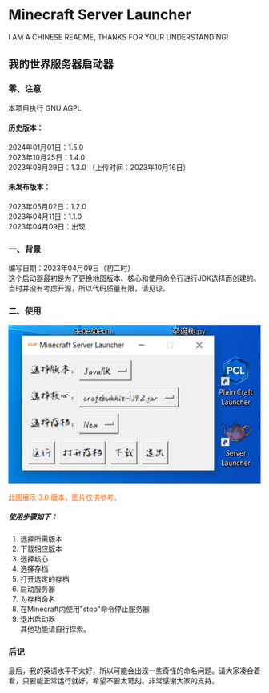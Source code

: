 # Minecraft Server Launcher

I AM A CHINESE README, THANKS FOR YOUR UNDERSTANDING!

## 我的世界服务器启动器

### 零、注意

本项目执行 GNU AGPL
#### 历史版本：
2024年01月‎01‎日：1.5.0<br/>
2023‎年10月‎25‎日：1.4.0<br/>
2023‎年‎08‎月‎29‎日：1.3.0 （上传时间：2023年10‎月‎16‎日）<br/>
#### 未发布版本：<br/>
2023‎年‎05‎月‎02‎日：1.2.0<br/>
2023‎年‎04‎月‎11‎日：1.1.0<br/>
2023‎年‎04‎月‎09‎日：出现<br/>

### 一、背景

编写日期：2023年04月09日（初二时）<br/>
这个启动器最初是为了更换地图版本、核心和使用命令行进行JDK选择而创建的。当时并没有考虑开源，所以代码质量有限，请见谅。

### 二、使用

![image](Explorer.png)
<p style="color:#f60">此图展示 3.0 版本，图片仅供参考。</p>

<h5>使用步骤如下：</h5>

1. 选择所需版本<br/>
2. 下载相应版本<br/>
3. 选择核心<br/>
4. 选择存档<br/>
5. 打开选定的存档<br/>
6. 启动服务器<br/>
7. 为存档命名<br/>
8. 在Minecraft内使用"stop"命令停止服务器<br/>
9. 退出启动器<br/>
其他功能请自行探索。<br/>

### 后记

最后，我的英语水平不太好，所以可能会出现一些奇怪的命名问题。请大家凑合着看，只要能正常运行就好，希望不要太苛刻。非常感谢大家的支持。

